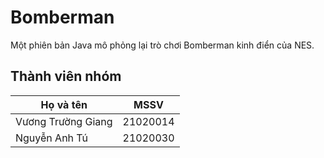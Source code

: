 # Bomberman
  Một phiên bản Java mô phỏng lại trò chơi Bomberman kinh điển của NES.
## Thành viên nhóm
| Họ và tên | MSSV |
| ----------|------|
| Vương Trường Giang | 21020014 |
| Nguyễn Anh Tú | 21020030
